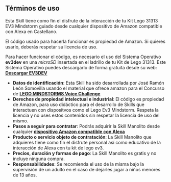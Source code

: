 
<h2>Términos de uso</h2>

<p>Esta Skill tiene como fin el disfrute de la interacción de tu Kit Lego 31313 EV3 Mindstorm guiado desde cualquier dispositivo de Amazon compatible con Alexa en Castellano.</p>
<p>El código usado para hacerla funcionar es propiedad de Amazon. Si quieres usarlo, deberás respetar su licencia de uso.</p>
<p>Para hacer funcionar el código, es necesario el uso del Sistema Operativo <b>ev3dev</b> en una <i>microSD</i> insertada en el ladrillo de tu Kit de Lego 31313. Este Sistema Operativo puedes descargarlo de forma gratuita desde su web: <a href="https://www.ev3dev.org/" target="_blank"><b>Descargar EV3DEV</b></a></p>

<ul>
<li><b>Datos de identificación</b>: Esta Skill ha sido desarrollada por José Ramón León Somovilla usando el material que ofrece amazon para el Concurso de <a href="https://www.hackster.io/contests/alexa-lego-voice-challenge" target="_blank"><b>LEGO MINDSTORMS Voice Challenge</b></a></li>
<li><b>Derechos de propiedad intelectual e industrial</b>: El código es propiedad de Amazon, para uso didáctico para el desarrollo de Skills que interactuen con dispositvos como el Lego Ev3 Mindstorm. Respeta la licencia y no uses estos contenidos sin respetar la licencia de uso del mismo.</li>
<li><b>Pasos a seguir para contratar</b>: Podrás adquirir la Skill Manolito desde cualquier <a href="https://www.amazon.es/dispositivos-compatibles-alexa/s?k=dispositivos+compatibles+con+alexa&page=7" target="_blank"><b>dispositivo Amazon compatible con Alexa</b></a></li>
<li><b>Producto o servicio objeto de contratación</b>: La Skill Manolito que adquieres tiene como fin el disfrute personal así como educativo de la interacción de Alexa con tu kit de lego ev3.</li>
<li><b>Precios, duración y formas de pago</b>: La Skill Manolito es gratis y no incluye ninguna compra.</li>
<li><b>Responsabilidades</b>: Se recomienda el uso de la misma bajo la supervisión de un adulto en el caso de dejarles jugar a niños menores de 13 años. </li>
</ul>